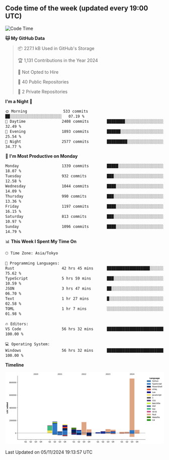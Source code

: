 ## Code time of the week (updated every 19:00 UTC)

<!--START_SECTION:waka-->
![Code Time](http://img.shields.io/badge/Code%20Time-3%2C891%20hrs%2034%20mins-blue)

**🐱 My GitHub Data** 

> 📦 227.1 kB Used in GitHub's Storage 
 > 
> 🏆 1,131 Contributions in the Year 2024
 > 
> 🚫 Not Opted to Hire
 > 
> 📜 40 Public Repositories 
 > 
> 🔑 2 Private Repositories 
 > 
**I'm a Night 🦉** 

```text
🌞 Morning                533 commits         ██░░░░░░░░░░░░░░░░░░░░░░░   07.19 % 
🌆 Daytime                2408 commits        ████████░░░░░░░░░░░░░░░░░   32.49 % 
🌃 Evening                1893 commits        ██████░░░░░░░░░░░░░░░░░░░   25.54 % 
🌙 Night                  2577 commits        █████████░░░░░░░░░░░░░░░░   34.77 % 
```
📅 **I'm Most Productive on Monday** 

```text
Monday                   1339 commits        █████░░░░░░░░░░░░░░░░░░░░   18.07 % 
Tuesday                  932 commits         ███░░░░░░░░░░░░░░░░░░░░░░   12.58 % 
Wednesday                1044 commits        ████░░░░░░░░░░░░░░░░░░░░░   14.09 % 
Thursday                 990 commits         ███░░░░░░░░░░░░░░░░░░░░░░   13.36 % 
Friday                   1197 commits        ████░░░░░░░░░░░░░░░░░░░░░   16.15 % 
Saturday                 813 commits         ███░░░░░░░░░░░░░░░░░░░░░░   10.97 % 
Sunday                   1096 commits        ████░░░░░░░░░░░░░░░░░░░░░   14.79 % 
```


📊 **This Week I Spent My Time On** 

```text
🕑︎ Time Zone: Asia/Tokyo

💬 Programming Languages: 
Rust                     42 hrs 45 mins      ███████████████████░░░░░░   75.62 % 
TypeScript               5 hrs 59 mins       ███░░░░░░░░░░░░░░░░░░░░░░   10.59 % 
JSON                     3 hrs 47 mins       ██░░░░░░░░░░░░░░░░░░░░░░░   06.70 % 
Text                     1 hr 27 mins        █░░░░░░░░░░░░░░░░░░░░░░░░   02.58 % 
TOML                     1 hr 7 mins         ░░░░░░░░░░░░░░░░░░░░░░░░░   01.98 % 

🔥 Editors: 
VS Code                  56 hrs 32 mins      █████████████████████████   100.00 % 

💻 Operating System: 
Windows                  56 hrs 32 mins      █████████████████████████   100.00 % 
```

**Timeline**

![Lines of Code chart](https://raw.githubusercontent.com/SARDONYX-sard/SARDONYX-sard/main/assets/bar_graph.png)


 Last Updated on 05/11/2024 19:13:57 UTC
<!--END_SECTION:waka-->